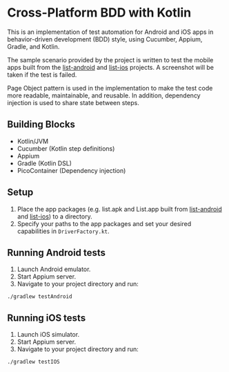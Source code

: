 # Cross-Platform BDD with Kotlin
This is an implementation of test automation for Android and iOS apps in
behavior-driven development (BDD) style, using Cucumber, Appium, Gradle, 
and Kotlin.

The sample scenario provided by the project is written to test 
the mobile apps built from 
the [list-android](https://github.com/cyliong/list-android) and 
[list-ios](https://github.com/cyliong/list-ios) projects. 
A screenshot will be taken if the test is failed.

Page Object pattern is used in the implementation 
to make the test code more readable, maintainable, and reusable. 
In addition, dependency injection is used to share state between steps.

## Building Blocks
- Kotlin/JVM
- Cucumber (Kotlin step definitions)
- Appium
- Gradle (Kotlin DSL)
- PicoContainer (Dependency injection)

## Setup
1. Place the app packages (e.g. list.apk and List.app built from 
   [list-android](https://github.com/cyliong/list-android) and 
   [list-ios](https://github.com/cyliong/list-ios)) to a directory.
2. Specify your paths to the app packages and 
   set your desired capabilities in `DriverFactory.kt`.

## Running Android tests
1. Launch Android emulator.
2. Start Appium server.
3. Navigate to your project directory and run:
```
./gradlew testAndroid
```

## Running iOS tests
1. Launch iOS simulator.
2. Start Appium server.
3. Navigate to your project directory and run:
```
./gradlew testIOS
```

